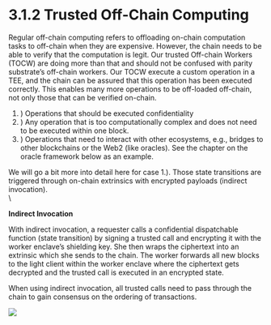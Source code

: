 # 3.1.2 Trusted Off-Chain Computing

Regular off-chain computing refers to offloading on-chain computation tasks to off-chain when they are expensive. However, the chain needs to be able to verify that the computation is legit.  Our trusted Off-chain Workers (TOCW) are doing more than that and should not be confused with parity substrate’s off-chain workers. Our TOCW execute a custom operation in a TEE, and the chain can be assured that this operation has been executed correctly. This enables many more operations to be off-loaded off-chain, not only those that can be verified on-chain.

1. ) Operations that should be executed confidentiality
2. ) Any operation that is too computationally complex and does not need to be executed within one block.
3. ) Operations that need to interact with other ecosystems, e.g., bridges to other blockchains or the Web2 (like oracles). See the chapter on the oracle framework below as an example.

We will go a bit more into detail here for case 1.). Those state transitions are triggered through on-chain extrinsics with encrypted payloads (indirect invocation).\
\


**Indirect Invocation**

With indirect invocation, a requester calls a confidential dispatchable function (state transition) by signing a trusted call and encrypting it with the worker enclave’s shielding key. She then wraps the ciphertext into an extrinsic which she sends to the chain. The worker forwards all new blocks to the light client within the worker enclave where the ciphertext gets decrypted and the trusted call is executed in an encrypted state.

When using indirect invocation, all trusted calls need to pass through the chain to gain consensus on the ordering of transactions.



![](<../../.gitbook/assets/3.1.2 (1).jpg>)
